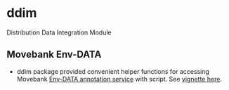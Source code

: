 # ddim
Distribution Data Integration Module

## Movebank Env-DATA 
- ddim package provided convenient helper functions for accessing Movebank [Env-DATA annotation service](https://www.movebank.org/cms/movebank-content/env-data) with script. See [vignette here](https://htmlpreview.github.io/?https://github.com/ctmm-initiative/ddim/blob/master/vignettes/MoveBank_Env_DATA.html).
